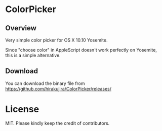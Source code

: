 # ColorPicker

## Overview

Very simple color picker for OS X 10.10 Yosemite.

Since "choose color" in AppleScript doesn't work perfectly on Yosemite, this is a simple alternative. 

## Download

You can download the binary file from https://github.com/hirakujira/ColorPicker/releases/

# License

MIT. Please kindly keep the credit of contributors.
